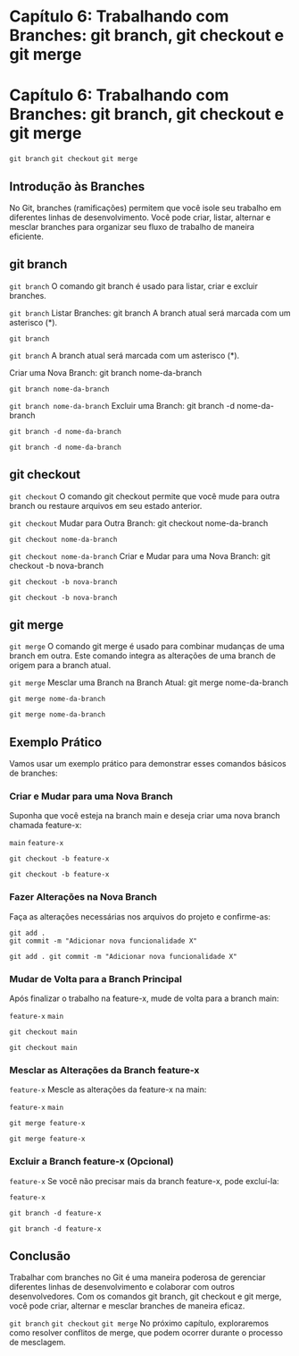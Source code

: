 # Capítulo 6: Trabalhando com Branches: git branch, git checkout e git merge

# Capítulo 6: Trabalhando com Branches: git branch, git checkout e git merge

`git branch`
`git checkout`
`git merge`
## Introdução às Branches

No Git, branches (ramificações) permitem que você isole seu trabalho em diferentes linhas de desenvolvimento. Você pode criar, listar, alternar e mesclar branches para organizar seu fluxo de trabalho de maneira eficiente.

## git branch

`git branch`
O comando git branch é usado para listar, criar e excluir branches.

`git branch`
Listar Branches:
git branch
A branch atual será marcada com um asterisco (*).

```
git branch
```

`git branch`
A branch atual será marcada com um asterisco (*).

Criar uma Nova Branch:
git branch nome-da-branch

```
git branch nome-da-branch
```

`git branch nome-da-branch`
Excluir uma Branch:
git branch -d nome-da-branch

```
git branch -d nome-da-branch
```

`git branch -d nome-da-branch`
## git checkout

`git checkout`
O comando git checkout permite que você mude para outra branch ou restaure arquivos em seu estado anterior.

`git checkout`
Mudar para Outra Branch:
git checkout nome-da-branch

```
git checkout nome-da-branch
```

`git checkout nome-da-branch`
Criar e Mudar para uma Nova Branch:
git checkout -b nova-branch

```
git checkout -b nova-branch
```

`git checkout -b nova-branch`
## git merge

`git merge`
O comando git merge é usado para combinar mudanças de uma branch em outra. Este comando integra as alterações de uma branch de origem para a branch atual.

`git merge`
Mesclar uma Branch na Branch Atual:
git merge nome-da-branch

```
git merge nome-da-branch
```

`git merge nome-da-branch`
## Exemplo Prático

Vamos usar um exemplo prático para demonstrar esses comandos básicos de branches:

### Criar e Mudar para uma Nova Branch

Suponha que você esteja na branch main e deseja criar uma nova branch chamada feature-x:

`main`
`feature-x`
```
git checkout -b feature-x
```

`git checkout -b feature-x`
### Fazer Alterações na Nova Branch

Faça as alterações necessárias nos arquivos do projeto e confirme-as:

```
git add .
git commit -m "Adicionar nova funcionalidade X"
```

`git add .
git commit -m "Adicionar nova funcionalidade X"`
### Mudar de Volta para a Branch Principal

Após finalizar o trabalho na feature-x, mude de volta para a branch main:

`feature-x`
`main`
```
git checkout main
```

`git checkout main`
### Mesclar as Alterações da Branch feature-x

`feature-x`
Mescle as alterações da feature-x na main:

`feature-x`
`main`
```
git merge feature-x
```

`git merge feature-x`
### Excluir a Branch feature-x (Opcional)

`feature-x`
Se você não precisar mais da branch feature-x, pode excluí-la:

`feature-x`
```
git branch -d feature-x
```

`git branch -d feature-x`
## Conclusão

Trabalhar com branches no Git é uma maneira poderosa de gerenciar diferentes linhas de desenvolvimento e colaborar com outros desenvolvedores. Com os comandos git branch, git checkout e git merge, você pode criar, alternar e mesclar branches de maneira eficaz.

`git branch`
`git checkout`
`git merge`
No próximo capítulo, exploraremos como resolver conflitos de merge, que podem ocorrer durante o processo de mesclagem.
